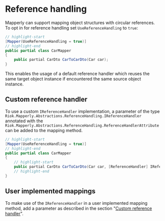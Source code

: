 # Reference handling

Mapperly can support mapping object structures with circular references.
To opt in for reference handling set `UseReferenceHandling` to `true`:
```csharp
// highlight-start
[Mapper(UseReferenceHandling = true)]
// highlight-end
public partial class CarMapper
{
    public partial CarDto CarToCarDto(Car car);
}
```

This enables the usage of a default reference handler
which reuses the same target object instance if encountered the same source object instance.

## Custom reference handler

To use a custom `IReferenceHandler` implementation,
a parameter of the type `Riok.Mapperly.Abstractions.ReferenceHandling.IReferenceHandler`
annotated with the `Riok.Mapperly.Abstractions.ReferenceHandling.ReferenceHandlerAttribute`
can be added to the mapping method.

```csharp
// highlight-start
[Mapper(UseReferenceHandling = true)]
// highlight-end
public partial class CarMapper
{
    // highlight-start
    public partial CarDto CarToCarDto(Car car, [ReferenceHandler] IReferenceHandler myRefHandler);
    // highlight-end
}
```

## User implemented mappings

To make use of the `IReferenceHandler` in a user implemented mapping method,
add a parameter as described in the section "[Custom reference handler](#custom-reference-handler)".
